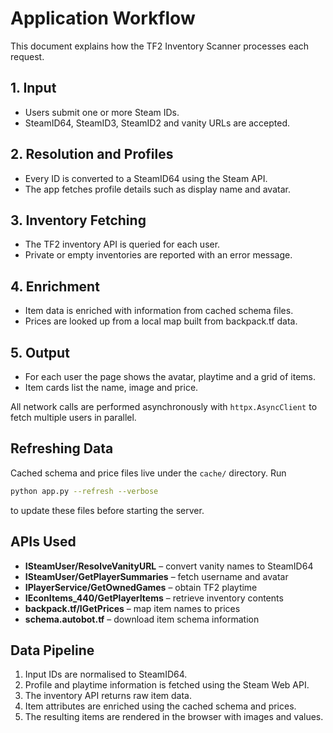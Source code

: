 # Application Workflow

This document explains how the TF2 Inventory Scanner processes each request.

## 1. Input
- Users submit one or more Steam IDs.
- SteamID64, SteamID3, SteamID2 and vanity URLs are accepted.

## 2. Resolution and Profiles
- Every ID is converted to a SteamID64 using the Steam API.
- The app fetches profile details such as display name and avatar.

## 3. Inventory Fetching
- The TF2 inventory API is queried for each user.
- Private or empty inventories are reported with an error message.

## 4. Enrichment
- Item data is enriched with information from cached schema files.
- Prices are looked up from a local map built from backpack.tf data.

## 5. Output
- For each user the page shows the avatar, playtime and a grid of items.
- Item cards list the name, image and price.

All network calls are performed asynchronously with `httpx.AsyncClient` to
fetch multiple users in parallel.

## Refreshing Data

Cached schema and price files live under the `cache/` directory. Run

```bash
python app.py --refresh --verbose
```

to update these files before starting the server.

## APIs Used

- **ISteamUser/ResolveVanityURL** – convert vanity names to SteamID64
- **ISteamUser/GetPlayerSummaries** – fetch username and avatar
- **IPlayerService/GetOwnedGames** – obtain TF2 playtime
- **IEconItems_440/GetPlayerItems** – retrieve inventory contents
- **backpack.tf/IGetPrices** – map item names to prices
- **schema.autobot.tf** – download item schema information

## Data Pipeline

1. Input IDs are normalised to SteamID64.
2. Profile and playtime information is fetched using the Steam Web API.
3. The inventory API returns raw item data.
4. Item attributes are enriched using the cached schema and prices.
5. The resulting items are rendered in the browser with images and values.
